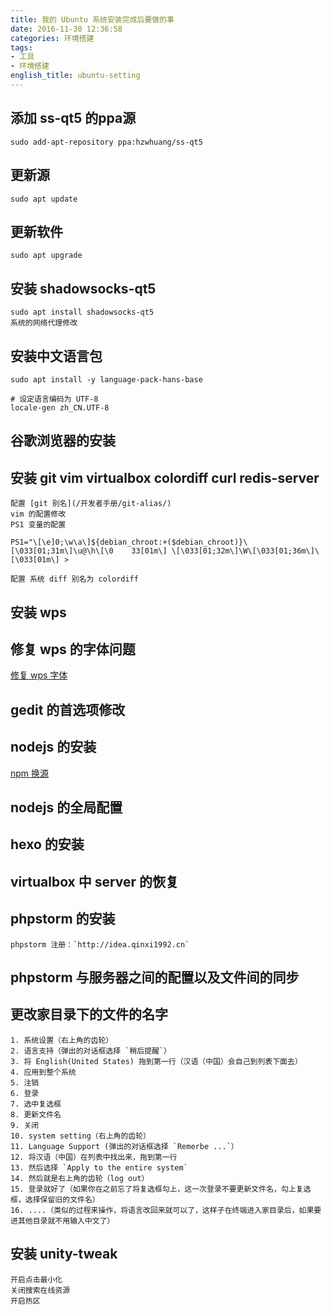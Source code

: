 ```yaml
---
title: 我的 Ubuntu 系统安装完成后要做的事
date: 2016-11-30 12:36:58
categories: 环境搭建
tags:
- 工具
- 环境搭建
english_title: ubuntu-setting
---
```

## 添加 ss-qt5 的ppa源

    sudo add-apt-repository ppa:hzwhuang/ss-qt5

## 更新源

    sudo apt update

## 更新软件

    sudo apt upgrade

## 安装 shadowsocks-qt5

    sudo apt install shadowsocks-qt5
    系统的网络代理修改

## 安装中文语言包

    sudo apt install -y language-pack-hans-base

    # 设定语言编码为 UTF-8
    locale-gen zh_CN.UTF-8

## 谷歌浏览器的安装

## 安装 git vim virtualbox colordiff curl redis-server

    配置 [git 别名](/开发者手册/git-alias/)
    vim 的配置修改
    PS1 变量的配置

`PS1="\[\e]0;\w\a\]${debian_chroot:+($debian_chroot)}\[\033[01;31m\]\u@\h\[\0    33[01m\] \[\033[01;32m\]\W\[\033[01;36m\]\[\033[01m\] > `

    配置 系统 diff 别名为 colordiff

## 安装 wps

## 修复 wps 的字体问题

[修复 wps 字体](/环境搭建/wps-fonts-error/)

## gedit 的首选项修改

## nodejs 的安装

[npm 换源](/开发者手册/common-package-management-tool-for-source/)

## nodejs 的全局配置

## hexo 的安装

## virtualbox 中 server 的恢复

## phpstorm 的安装
    phpstorm 注册：`http://idea.qinxi1992.cn`

## phpstorm 与服务器之间的配置以及文件间的同步

## 更改家目录下的文件的名字

    1. 系统设置（右上角的齿轮）
    2. 语言支持（弹出的对话框选择 `稍后提醒`）
    3. 将 English(United States) 拖到第一行（汉语（中国）会自己到列表下面去）
    4. 应用到整个系统
    5. 注销
    6. 登录
    7. 选中复选框
    8. 更新文件名
    9. 关闭
    10. system setting（右上角的齿轮）
    11. Language Support (弹出的对话框选择 `Remerbe ...`）
    12. 将汉语（中国）在列表中找出来，拖到第一行
    13. 然后选择 `Apply to the entire system`
    14. 然后就是右上角的齿轮（log out）
    15. 登录就好了（如果你在之前忘了将复选框勾上，这一次登录不要更新文件名，勾上复选框，选择保留旧的文件名）
    16. ....（类似的过程来操作，将语言改回来就可以了，这样子在终端进入家目录后，如果要进其他目录就不用输入中文了）

## 安装 unity-tweak

    开启点击最小化
    关闭搜索在线资源
    开启热区
